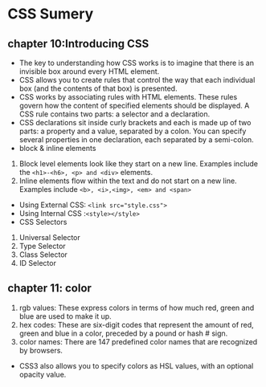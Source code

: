 # CSS Sumery

## chapter 10:Introducing CSS
* The key to understanding how CSS works is to
imagine that there is an invisible box around
every HTML element.
* CSS allows you to create rules that control the
way that each individual box (and the contents
of that box) is presented.
* CSS works by associating rules with HTML elements. These rules govern
how the content of specified elements should be displayed. A CSS rule
contains two parts: a selector and a declaration.
* CSS declarations sit inside curly brackets and each is made up of two
parts: a property and a value, separated by a colon. You can specify
several properties in one declaration, each separated by a semi-colon.
* block & inline elements
1. Block level elements look like they start on a new line. Examples include the `<h1>-<h6>, <p> and <div>` elements.
2. Inline elements flow within the text and do not start on a new line. Examples include `<b>, <i>,<img>, <em> and <span>`
* Using External CSS: `<link src="style.css">` 
* Using Internal CSS :`<style></style>`
* CSS Selectors
 1. Universal Selector
 2. Type Selector
 3. Class Selector
 4. ID Selector
 
 ## chapter 11: color
 1. rgb values: These express colors in terms of how much red, green and blue are used to make it up.
 2. hex codes: These are six-digit codes that represent the amount of red, green and blue in a color, preceded by a pound or hash # sign.
 3. color names: There are 147 predefined color names that are recognized by browsers.
 * CSS3 also allows you to specify colors as HSL values, with an optional opacity value.
